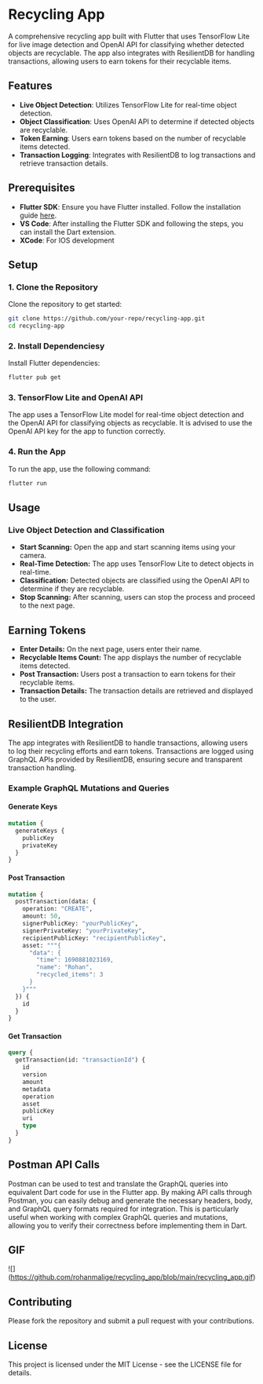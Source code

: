 # Recycling App

A comprehensive recycling app built with Flutter that uses TensorFlow Lite for live image detection and OpenAI API for classifying whether detected objects are recyclable. The app also integrates with ResilientDB for handling transactions, allowing users to earn tokens for their recyclable items.

## Features

- **Live Object Detection**: Utilizes TensorFlow Lite for real-time object detection.
- **Object Classification**: Uses OpenAI API to determine if detected objects are recyclable.
- **Token Earning**: Users earn tokens based on the number of recyclable items detected.
- **Transaction Logging**: Integrates with ResilientDB to log transactions and retrieve transaction details.

## Prerequisites

- **Flutter SDK**: Ensure you have Flutter installed. Follow the installation guide [here](https://flutter.dev/docs/get-started/install).
- **VS Code**: After installing the Flutter SDK and following the steps, you can install the Dart extension.
- **XCode**: For IOS development

## Setup

### 1. Clone the Repository
Clone the repository to get started:

```sh
git clone https://github.com/your-repo/recycling-app.git
cd recycling-app
```

### 2. Install Dependenciesy
Install Flutter dependencies:

```sh
flutter pub get
```

### 3. TensorFlow Lite and OpenAI API
The app uses a TensorFlow Lite model for real-time object detection and the OpenAI API for classifying objects as recyclable. It is advised to use the OpenAI API key for the app to function correctly.

### 4. Run the App
To run the app, use the following command:
```sh
flutter run
```

## Usage
### Live Object Detection and Classification
- **Start Scanning:** Open the app and start scanning items using your camera.
- **Real-Time Detection:** The app uses TensorFlow Lite to detect objects in real-time.
- **Classification:** Detected objects are classified using the OpenAI API to determine if they are recyclable.
- **Stop Scanning:** After scanning, users can stop the process and proceed to the next page.

## Earning Tokens
- **Enter Details:** On the next page, users enter their name.
- **Recyclable Items Count:** The app displays the number of recyclable items detected.
- **Post Transaction:** Users post a transaction to earn tokens for their recyclable items.
- **Transaction Details:** The transaction details are retrieved and displayed to the user.

## ResilientDB Integration
The app integrates with ResilientDB to handle transactions, allowing users to log their recycling efforts and earn tokens. Transactions are logged using GraphQL APIs provided by ResilientDB, ensuring secure and transparent transaction handling.

### Example GraphQL Mutations and Queries
#### Generate Keys
```graphql
mutation {
  generateKeys {
    publicKey
    privateKey
  }
}
```
#### Post Transaction
```graphql
mutation {
  postTransaction(data: {
    operation: "CREATE",
    amount: 50,
    signerPublicKey: "yourPublicKey",
    signerPrivateKey: "yourPrivateKey",
    recipientPublicKey: "recipientPublicKey",
    asset: """{
      "data": {
        "time": 1690881023169,
        "name": "Rohan",
        "recycled_items": 3
      }
    }"""
  }) {
    id
  }
}
```
#### Get Transaction
````graphql
query {
  getTransaction(id: "transactionId") {
    id
    version
    amount
    metadata
    operation
    asset
    publicKey
    uri
    type
  }
}
````
## Postman API Calls
Postman can be used to test and translate the GraphQL queries into equivalent Dart code for use in the Flutter app. By making API calls through Postman, you can easily debug and generate the necessary headers, body, and GraphQL query formats required for integration. This is particularly useful when working with complex GraphQL queries and mutations, allowing you to verify their correctness before implementing them in Dart.

## GIF
![]
(https://github.com/rohanmalige/recycling_app/blob/main/recycling_app.gif)

## Contributing
Please fork the repository and submit a pull request with your contributions.

## License
This project is licensed under the MIT License - see the LICENSE file for details.

